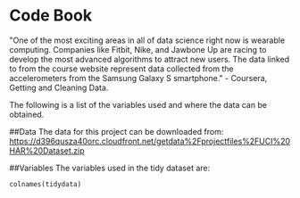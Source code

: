 Code Book
==========
"One of the most exciting areas in all of data science right now is wearable computing. Companies like Fitbit, Nike, and Jawbone Up are racing to develop the most advanced algorithms to attract new users. The data linked to from the 
course website represent data collected from the accelerometers from the Samsung Galaxy S smartphone." - Coursera, Getting and Cleaning Data.

The following is a list of the variables used and where the data can be
obtained.

##Data
The data for this project can be downloaded from:
  https://d396qusza40orc.cloudfront.net/getdata%2Fprojectfiles%2FUCI%20HAR%20Dataset.zip
 
##Variables
The variables used in the tidy dataset are:
```{r}
colnames(tidydata)
```